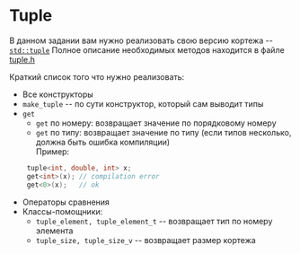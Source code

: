 # Tuple

В данном задании вам нужно реализовать свою версию кортежа -- [`std::tuple`](https://en.cppreference.com/w/cpp/utility/tuple) 
Полное описание необходимых методов находится в файле [tuple.h](./tuple.h)

Краткий список того что нужно реализовать:
  * Все конструкторы
  * `make_tuple` -- по сути конструктор, который сам выводит типы
  * `get`
    * `get` по номеру: возвращает значение по порядковому номеру
    * `get` по типу: возвращает значение по типу (если типов несколько, должна быть ошибка компиляции)  
    Пример:
    ```c++
     tuple<int, double, int> x;
     get<int>(x); // compilation error
     get<0>(x);   // ok
    ```
  * Операторы сравнения
  * Классы-помощники:
    * `tuple_element, tuple_element_t` -- возвращает тип по номеру элемента
    * `tuple_size, tuple_size_v` -- возвращает размер кортежа
